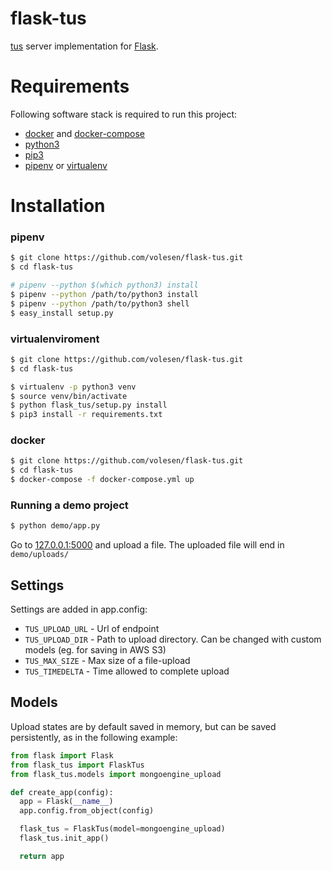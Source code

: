# flask-tus
[tus](https://www.tus.io) server implementation for [Flask](https://flask.pocoo.org).

# Requirements
Following software stack is required to run this project:
* [docker](https://docs.docker.com/install/) and [docker-compose](https://docs.docker.com/compose/install/)
* [python3](https://www.python.org/)
* [pip3]()
* [pipenv](https://pipenv.readthedocs.io/en/latest/) or [virtualenv](https://virtualenv.pypa.io/en/latest/installation/)

# Installation

### pipenv
```bash
$ git clone https://github.com/volesen/flask-tus.git
$ cd flask-tus

# pipenv --python $(which python3) install
$ pipenv --python /path/to/python3 install
$ pipenv --python /path/to/python3 shell
$ easy_install setup.py
```

### virtualenviroment
```bash
$ git clone https://github.com/volesen/flask-tus.git
$ cd flask-tus

$ virtualenv -p python3 venv
$ source venv/bin/activate
$ python flask_tus/setup.py install
$ pip3 install -r requirements.txt
```

### docker
```bash
$ git clone https://github.com/volesen/flask-tus.git
$ cd flask-tus
$ docker-compose -f docker-compose.yml up
```


### Running a demo project
```bash
$ python demo/app.py
```
Go to [127.0.0.1:5000](http://127.0.0.1:5000) and upload a file. The uploaded file will end in `demo/uploads/`

## Settings
Settings are added in app.config:
* `TUS_UPLOAD_URL` - Url of endpoint
* `TUS_UPLOAD_DIR` - Path to upload directory. Can be changed with custom models (eg. for saving in AWS S3)
* `TUS_MAX_SIZE` - Max size of a file-upload
* `TUS_TIMEDELTA` - Time allowed to complete upload

## Models
Upload states are by default saved in memory, but can be saved persistently, as in the following example:

```python
from flask import Flask
from flask_tus import FlaskTus
from flask_tus.models import mongoengine_upload

def create_app(config):
  app = Flask(__name__)  
  app.config.from_object(config)

  flask_tus = FlaskTus(model=mongoengine_upload)
  flask_tus.init_app()

  return app
```
